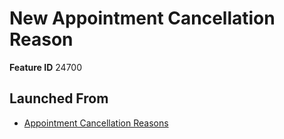 # New Appointment Cancellation Reason

**Feature ID** 24700

## Launched From

- [Appointment Cancellation Reasons](Appointment%20Cancellation%20Reasons.md)











































































